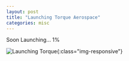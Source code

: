 ```yaml
---
layout: post
title: "Launching Torque Aerospace"
categories: misc
---
```


Soon Launching... 1% 

![Launching Torque](https://github.com/divraj/torqueaerospace.github.io/raw/master/_assets/drawing.jpeg){:class="img-responsive"}
